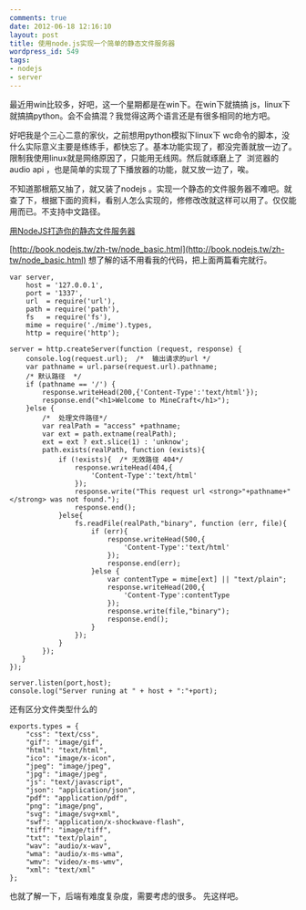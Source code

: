 ```yaml
---
comments: true
date: 2012-06-18 12:16:10
layout: post
title: 使用node.js实现一个简单的静态文件服务器
wordpress_id: 549
tags:
- nodejs
- server
---
```


最近用win比较多，好吧，这一个星期都是在win下。在win下就搞搞 js，linux下就搞搞python。会不会搞混？我觉得这两个语言还是有很多相同的地方吧。

好吧我是个三心二意的家伙，之前想用python模拟下linux下 wc命令的脚本，没什么实际意义主要是练练手，都快忘了。基本功能实现了，都没完善就放一边了。限制我使用linux就是网络原因了，只能用无线网。然后就琢磨上了  浏览器的 audio api ，也是简单的实现了下播放器的功能，就又放一边了，唉。

不知道那根筋又抽了，就又装了nodejs 。实现一个静态的文件服务器不难吧。就查了下，根据下面的资料，看别人怎么实现的，修修改改就这样可以用了。仅仅能用而已。不支持中文路径。

[用NodeJS打造你的静态文件服务器](http://cnodejs.org/topic/4f16442ccae1f4aa27001071)

[http://book.nodejs.tw/zh-tw/node_basic.html](http://book.nodejs.tw/zh-tw/node_basic.html)
想了解的话不用看我的代码，把上面两篇看完就行。



    
    
    var server,
        host = '127.0.0.1',
        port = '1337',
        url  = require('url'),
        path = require('path'),
        fs   = require('fs'),
        mime = require('./mime').types,
        http = require('http');
    
    server = http.createServer(function (request, response) {
        console.log(request.url);  /*  输出请求的url */
        var pathname = url.parse(request.url).pathname;
        /* 默认路径  */
        if (pathname == '/') {
            response.writeHead(200,{'Content-Type':'text/html'});
            response.end("<h1>Welcome to MineCraft</h1>");
        }else {
            /*  处理文件路径*/
            var realPath = "access" +pathname;
            var ext = path.extname(realPath);
            ext = ext ? ext.slice(1) : 'unknow';
            path.exists(realPath, function (exists){
            	if (!exists){  /* 无效路径 404*/
            		response.writeHead(404,{
            			'Content-Type':'text/html'
            		});
            		response.write("This request url <strong>"+pathname+"</strong> was not found.");
            		response.end();
            	}else{
            		fs.readFile(realPath,"binary", function (err, file){
            			if (err){
            				response.writeHead(500,{
            					'Content-Type':'text/html'
            				});
            				response.end(err);
            			}else {
            				var contentType = mime[ext] || "text/plain";
            				response.writeHead(200,{
            					'Content-Type':contentType
            				});
            				response.write(file,"binary");
            				response.end();
            			}
            		});
            	}
            });
       }
    });
    
    server.listen(port,host);
    console.log("Server runing at " + host + ":"+port);
    



还有区分文件类型什么的

    
    
    exports.types = {
        "css": "text/css",
        "gif": "image/gif",
        "html": "text/html",
        "ico": "image/x-icon",
        "jpeg": "image/jpeg",
        "jpg": "image/jpeg",
        "js": "text/javascript",
        "json": "application/json",
        "pdf": "application/pdf",
        "png": "image/png",
        "svg": "image/svg+xml",
        "swf": "application/x-shockwave-flash",
        "tiff": "image/tiff",
        "txt": "text/plain",
        "wav": "audio/x-wav",
        "wma": "audio/x-ms-wma",
        "wmv": "video/x-ms-wmv",
        "xml": "text/xml"
    };
    


也就了解一下，后端有难度复杂度，需要考虑的很多。
先这样吧。
